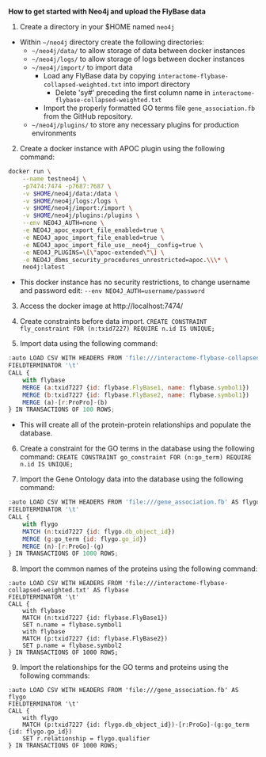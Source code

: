 **How to get started with Neo4j and upload the FlyBase data**
1. Create a directory in your $HOME named `neo4j`
 - Within `~/neo4j` directory create the following directories:
    - `~/neo4j/data/` to allow storage of data between docker instances
    - `~/neo4j/logs/` to allow storage of logs between docker instances
    - `~/neo4j/import/` to import data
        - Load any FlyBase data by copying `interactome-flybase-collapsed-weighted.txt`
        into import directory
        	- Delete 'sy#' preceding the first column name in `interactome-flybase-collapsed-weighted.txt`
        - Import the properly formatted GO terms file `gene_association.fb` from the GitHub repository.
    - `~/neo4j/plugins/` to store any necessary plugins for production environments

2. Create a docker instance with APOC plugin using the following command:
```sh
docker run \
    --name testneo4j \
    -p7474:7474 -p7687:7687 \
    -v $HOME/neo4j/data:/data \
    -v $HOME/neo4j/logs:/logs \
    -v $HOME/neo4j/import:/import \
    -v $HOME/neo4j/plugins:/plugins \
    --env NEO4J_AUTH=none \
    -e NEO4J_apoc_export_file_enabled=true \
    -e NEO4J_apoc_import_file_enabled=true \
    -e NEO4J_apoc_import_file_use__neo4j__config=true \
    -e NEO4J_PLUGINS=\[\"apoc-extended\"\] \
    -e NEO4J_dbms_security_procedures_unrestricted=apoc.\\\* \
    neo4j:latest
```
- This docker instance has no security restrictions, to change username and password edit:
    `--env NEO4J_AUTH=username/password`

3. Access the docker image at http://localhost:7474/

4. Create constraints before data import.
    `CREATE CONSTRAINT fly_constraint FOR (n:txid7227) REQUIRE n.id IS UNIQUE;`

5. Import data using the following command:
```js
:auto LOAD CSV WITH HEADERS FROM 'file:///interactome-flybase-collapsed-weighted.txt' AS flybase
FIELDTERMINATOR '\t'
CALL {
    with flybase
    MERGE (a:txid7227 {id: flybase.FlyBase1, name: flybase.symbol1})
    MERGE (b:txid7227 {id: flybase.FlyBase2, name: flybase.symbol1})
    MERGE (a)-[r:ProPro]-(b)
} IN TRANSACTIONS OF 100 ROWS;
```
- This will create all of the protein-protein relationships and populate the database.

6. Create a constraint for the GO terms in the database using the following command:
    `CREATE CONSTRAINT go_constraint FOR (n:go_term) REQUIRE n.id IS UNIQUE;`

7. Import the Gene Ontology data into the database using the following command:
```js
:auto LOAD CSV WITH HEADERS FROM 'file:///gene_association.fb' AS flygo
FIELDTERMINATOR '\t'
CALL {
    with flygo
    MATCH (n:txid7227 {id: flygo.db_object_id})
    MERGE (g:go_term {id: flygo.go_id})
    MERGE (n)-[r:ProGo]-(g)
} IN TRANSACTIONS OF 1000 ROWS;
```

8. Import the common names of the proteins using the following command:
```
:auto LOAD CSV WITH HEADERS FROM 'file:///interactome-flybase-collapsed-weighted.txt' AS flybase
FIELDTERMINATOR '\t'
CALL {
    with flybase
    MATCH (n:txid7227 {id: flybase.FlyBase1})
    SET n.name = flybase.symbol1
    with flybase
    MATCH (p:txid7227 {id: flybase.FlyBase2})
    SET p.name = flybase.symbol2
} IN TRANSACTIONS OF 1000 ROWS;
```


9. Import the relationships for the GO terms and proteins using the following commands:
```
:auto LOAD CSV WITH HEADERS FROM 'file:///gene_association.fb' AS flygo
FIELDTERMINATOR '\t'
CALL {
    with flygo
    MATCH (p:txid7227 {id: flygo.db_object_id})-[r:ProGo]-(g:go_term {id: flygo.go_id})
    SET r.relationship = flygo.qualifier
} IN TRANSACTIONS OF 1000 ROWS;
```